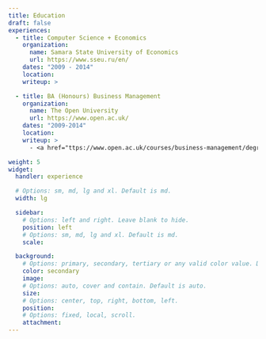 ```yaml
---
title: Education
draft: false
experiences:
  - title: Computer Science + Economics
    organization:
      name: Samara State University of Economics
      url: https://www.sseu.ru/en/
    dates: "2009 - 2014"
    location: 
    writeup: >

  - title: BA (Honours) Business Management
    organization:
      name: The Open University
      url: https://www.open.ac.uk/
    dates: "2009-2014"
    location: 
    writeup: >
      - <a href="ttps://www.open.ac.uk/courses/business-management/degrees/ba-business-management-q91">About the course</a>

weight: 5
widget:
  handler: experience

  # Options: sm, md, lg and xl. Default is md.
  width: lg

  sidebar:
    # Options: left and right. Leave blank to hide.
    position: left
    # Options: sm, md, lg and xl. Default is md.
    scale:

  background:
    # Options: primary, secondary, tertiary or any valid color value. Default is primary.
    color: secondary
    image:
    # Options: auto, cover and contain. Default is auto.
    size:
    # Options: center, top, right, bottom, left.
    position:
    # Options: fixed, local, scroll.
    attachment:
---
```


